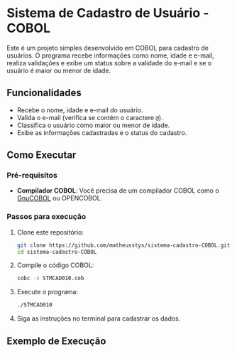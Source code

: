 # Sistema de Cadastro de Usuário - COBOL

Este é um projeto simples desenvolvido em COBOL para cadastro de usuários. O programa recebe informações como nome, idade e e-mail, realiza validações e exibe um status sobre a validade do e-mail e se o usuário é maior ou menor de idade.

## Funcionalidades

- Recebe o nome, idade e e-mail do usuário.
- Valida o e-mail (verifica se contém o caractere `@`).
- Classifica o usuário como maior ou menor de idade.
- Exibe as informações cadastradas e o status do cadastro.

## Como Executar

### Pré-requisitos

- **Compilador COBOL**: Você precisa de um compilador COBOL como o [GnuCOBOL](https://gnucobol.sourceforge.io/) ou OPENCOBOL.

### Passos para execução

1. Clone este repositório:
    ```bash
    git clone https://github.com/matheusstys/sistema-cadastro-COBOL.git
    cd sistema-cadastro-COBOL
    ```

2. Compile o código COBOL:
    ```bash
    cobc -x STMCAD010.cob
    ```

3. Execute o programa:
    ```bash
    ./STMCAD010
    ```

4. Siga as instruções no terminal para cadastrar os dados.

## Exemplo de Execução
